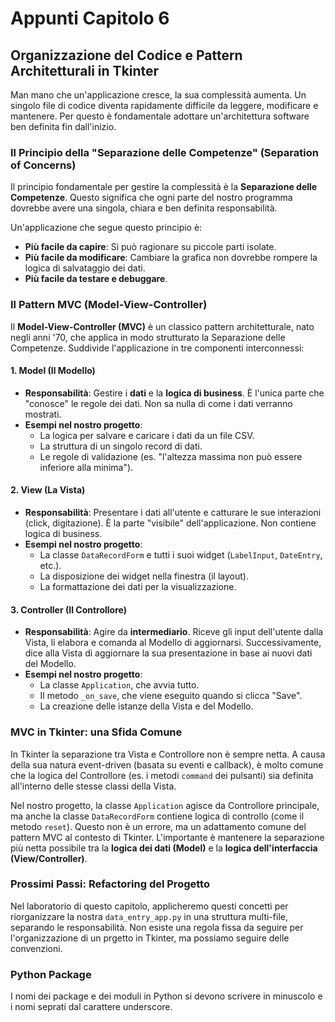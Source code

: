 # Appunti Capitolo 6
 
 ## Organizzazione del Codice e Pattern Architetturali in Tkinter
 
 Man mano che un'applicazione cresce, la sua complessità aumenta. Un singolo file di codice diventa rapidamente difficile da leggere, modificare e mantenere. Per questo è fondamentale adottare un'architettura software ben definita fin dall'inizio.
 
 ### Il Principio della "Separazione delle Competenze" (Separation of Concerns)
 
 Il principio fondamentale per gestire la complessità è la **Separazione delle Competenze**. Questo significa che ogni parte del nostro programma dovrebbe avere una singola, chiara e ben definita responsabilità.
 
 Un'applicazione che segue questo principio è:
 - **Più facile da capire**: Si può ragionare su piccole parti isolate.
 - **Più facile da modificare**: Cambiare la grafica non dovrebbe rompere la logica di salvataggio dei dati.
 - **Più facile da testare e debuggare**.
 
 ### Il Pattern MVC (Model-View-Controller)
 
 Il **Model-View-Controller (MVC)** è un classico pattern architetturale, nato negli anni '70, che applica in modo strutturato la Separazione delle Competenze. Suddivide l'applicazione in tre componenti interconnessi:
 
 #### 1. Model (Il Modello)
 
 *   **Responsabilità**: Gestire i **dati** e la **logica di business**. È l'unica parte che "conosce" le regole dei dati. Non sa nulla di come i dati verranno mostrati.
 *   **Esempi nel nostro progetto**:
     *   La logica per salvare e caricare i dati da un file CSV.
     *   La struttura di un singolo record di dati.
     *   Le regole di validazione (es. "l'altezza massima non può essere inferiore alla minima").
 
 #### 2. View (La Vista)
 
 *   **Responsabilità**: Presentare i dati all'utente e catturare le sue interazioni (click, digitazione). È la parte "visibile" dell'applicazione. Non contiene logica di business.
 *   **Esempi nel nostro progetto**:
     *   La classe `DataRecordForm` e tutti i suoi widget (`LabelInput`, `DateEntry`, etc.).
     *   La disposizione dei widget nella finestra (il layout).
     *   La formattazione dei dati per la visualizzazione.
 
 #### 3. Controller (Il Controllore)
 
 *   **Responsabilità**: Agire da **intermediario**. Riceve gli input dell'utente dalla Vista, li elabora e comanda al Modello di aggiornarsi. Successivamente, dice alla Vista di aggiornare la sua presentazione in base ai nuovi dati del Modello.
 *   **Esempi nel nostro progetto**:
     *   La classe `Application`, che avvia tutto.
     *   Il metodo `_on_save`, che viene eseguito quando si clicca "Save".
     -   La creazione delle istanze della Vista e del Modello.
 
 ### MVC in Tkinter: una Sfida Comune
 
 In Tkinter la separazione tra Vista e Controllore non è sempre netta. A causa della sua natura event-driven (basata su eventi e callback), è molto comune che la logica del Controllore (es. i metodi `command` dei pulsanti) sia definita all'interno delle stesse classi della Vista.
 
 Nel nostro progetto, la classe `Application` agisce da Controllore principale, ma anche la classe `DataRecordForm` contiene logica di controllo (come il metodo `reset`). Questo non è un errore, ma un adattamento comune del pattern MVC al contesto di Tkinter. L'importante è mantenere la separazione più netta possibile tra la **logica dei dati (Model)** e la **logica dell'interfaccia (View/Controller)**.
 
 ### Prossimi Passi: Refactoring del Progetto
 
 Nel laboratorio di questo capitolo, applicheremo questi concetti per riorganizzare la nostra `data_entry_app.py` in una struttura multi-file, separando le responsabilità. 
 Non esiste una regola fissa da seguire per l'organizzazione di un prgetto in Tkinter, ma possiamo seguire delle convenzioni.
 
### Python Package

I nomi dei package e dei moduli in Python si devono scrivere in minuscolo e i nomi seprati dal carattere underscore.

